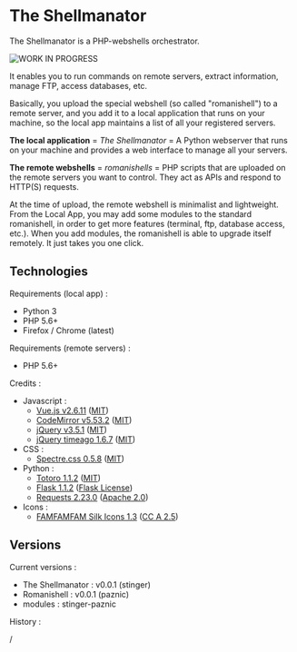 # The Shellmanator

The Shellmanator is a PHP-webshells orchestrator.

![WORK IN PROGRESS](https://lh3.googleusercontent.com/qCbfU3gxX76gR5LCV3yCr-JcMa6B_r5PJhe736LZRXnHx0jTxWA47PPmwqUq5jSMSuM)

It enables you to run commands on remote servers, extract information, manage
FTP, access databases, etc.

Basically, you upload the special webshell (so called "romanishell") to a
remote server, and you add it to a local application that runs on your machine,
so the local app maintains a list of all your registered servers.

**The local application** = *The Shellmanator* = A Python webserver that runs
on your machine and provides a web interface to manage all your servers.

**The remote webshells** = *romanishells* = PHP scripts that are uploaded on
the remote servers you want to control. They act as APIs and respond to
HTTP(S) requests.

At the time of upload, the remote webshell is minimalist and lightweight.
From the Local App, you may add some modules to the standard romanishell, in
order to get more features (terminal, ftp, database access, etc.).
When you add modules, the romanishell is able to upgrade itself remotely. It
just takes you one click.


## Technologies

Requirements (local app) :

* Python 3
* PHP 5.6+
* Firefox / Chrome (latest)

Requirements (remote servers) :

* PHP 5.6+

Credits :

* Javascript :
  * [Vue.js v2.6.11](https://vuejs.org/) ([MIT](https://opensource.org/licenses/MIT))
  * [CodeMirror v5.53.2](https://codemirror.net/) ([MIT](https://opensource.org/licenses/MIT))
  * [jQuery v3.5.1](https://jquery.com/) ([MIT](https://opensource.org/licenses/MIT))
  * [jQuery timeago 1.6.7](https://timeago.yarp.com/) ([MIT](https://opensource.org/licenses/MIT))
* CSS :
  * [Spectre.css 0.5.8](https://picturepan2.github.io/spectre/index.html) ([MIT](https://opensource.org/licenses/MIT))
* Python :
  * [Totoro 1.1.2](https://github.com/ray0be/totororequests) ([MIT](https://opensource.org/licenses/MIT))
  * [Flask 1.1.2](https://flask.palletsprojects.com/en/1.1.x/) ([Flask License](https://flask.palletsprojects.com/en/1.1.x/license/))
  * [Requests 2.23.0](https://requests.readthedocs.io/en/master/) ([Apache 2.0](https://www.apache.org/licenses/LICENSE-2.0))
* Icons :
  * [FAMFAMFAM Silk Icons 1.3](http://www.famfamfam.com/lab/icons/silk/) ([CC A 2.5](https://creativecommons.org/licenses/by/2.5/))


## Versions

Current versions :

* The Shellmanator : v0.0.1 (stinger)
* Romanishell : v0.0.1 (paznic)
* modules : stinger-paznic

History :

/

